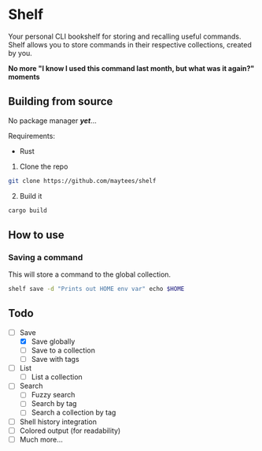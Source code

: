 # Shelf

Your personal CLI bookshelf for storing and recalling useful commands.
Shelf allows you to store commands in their respective collections, created by you.

**No more "I know I used this command last month, but what was it again?" moments**

## Building from source

No package manager **_yet_**...

Requirements:

- Rust

1. Clone the repo

```bash
git clone https://github.com/maytees/shelf
```

2. Build it

```bash
cargo build
```

## How to use

### Saving a command

This will store a command to the global collection.

```bash
shelf save -d "Prints out HOME env var" echo $HOME
```

<!-- TODO: List commands -->

## Todo

- [ ] Save
  - [x] Save globally
  - [ ] Save to a collection
  - [ ] Save with tags
- [ ] List
  - [ ] List a collection
- [ ] Search
  - [ ] Fuzzy search
  - [ ] Search by tag
  - [ ] Search a collection by tag
- [ ] Shell history integration
- [ ] Colored output (for readability)
- [ ] Much more...
